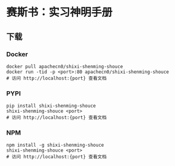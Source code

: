 # 赛斯书：实习神明手册

## 下载

### Docker

```
docker pull apachecn0/shixi-shenming-shouce
docker run -tid -p <port>:80 apachecn0/shixi-shenming-shouce
# 访问 http://localhost:{port} 查看文档
```

### PYPI

```
pip install shixi-shenming-shouce
shixi-shenming-shouce <port>
# 访问 http://localhost:{port} 查看文档
```

### NPM

```
npm install -g shixi-shenming-shouce
shixi-shenming-shouce <port>
# 访问 http://localhost:{port} 查看文档
```